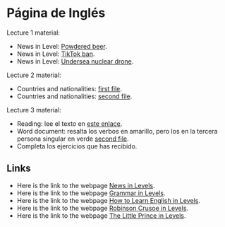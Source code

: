 # Página de Inglés

Lecture 1 material:
* News in Level: <a href="https://donboscochacas.github.io/english/lecture1/1.powdered_beer.pdf" class="image fit"><img src="images/marr_pic.jpg" alt="">Powdered beer</a>.
* News in Level: <a href="https://donboscochacas.github.io/english/lecture1/2.tiktok_ban.pdf" class="image fit"><img src="images/marr_pic.jpg" alt="">TikTok ban</a>.
* News in Level: <a href="https://donboscochacas.github.io/english/lecture1/3.undersea_nuclear_drone.pdf" class="image fit"><img src="images/marr_pic.jpg" alt="">Undersea nuclear drone</a>.

Lecture 2 material:
* Countries and nationalities: <a href="https://donboscochacas.github.io/english/lecture2/countries-nationalities-1.pdf" class="image fit"><img src="images/marr_pic.jpg" alt="">first file</a>.
* Countries and nationalities: <a href="https://donboscochacas.github.io/english/lecture2/countries-nationalities-2.pdf" class="image fit"><img src="images/marr_pic.jpg" alt="">second file</a>.

Lecture 3 material:
* Reading: lee el texto en <a href="https://www.learnenglish-online.com/grammar/readings/simplepresentreading.html" class="image fit"><img src="images/marr_pic.jpg" alt="">este enlace</a>.
* Word document: resalta los verbos en amarillo, pero los en la tercera persona singular en verde <a href="https://donboscochacas.github.io/english/lecture3/simple_present1.pdf" class="image fit"><img src="images/marr_pic.jpg" alt="">second file</a>.
* Completa los ejercicios que has recibido.

## Links

* Here is the link to the webpage [News in Levels](https://www.newsinlevels.com/).
* Here is the link to the webpage [Grammar in Levels](https://www.grammarinlevels.com/).
* Here is the link to the webpage [How to Learn English in Levels](https://www.howtolearnenglishinlevels.com/).
* Here is the link to the webpage [Robinson Crusoe in Levels](https://www.robinsoncrusoeinlevels.com/).
* Here is the link to the webpage [The Little Prince in Levels](https://www.thelittleprinceinlevels.com/).
